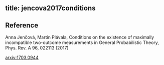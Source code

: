 title: jencova2017conditions
---

## Reference

Anna Jenčová, Martin Plávala, Conditions on the existence of maximally incompatible two-outcome measurements in General Probabilistic Theory, Phys. Rev. A 96, 022113 (2017)



[arxiv:1703.0944](https://arxiv.org/abs/1703.09447)



